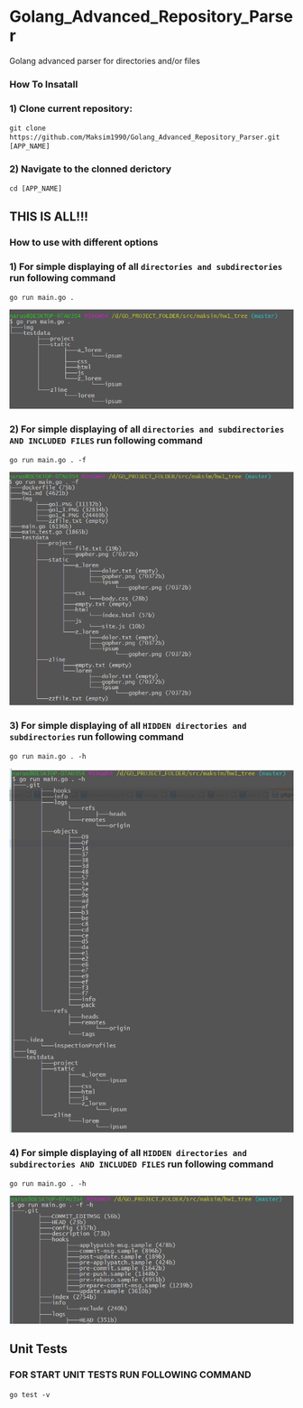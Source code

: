 # Golang_Advanced_Repository_Parser
Golang advanced parser for directories and/or files

### How To Insatall

### 1) Clone current repository:
```
git clone https://github.com/Maksim1990/Golang_Advanced_Repository_Parser.git [APP_NAME]
```
### 2) Navigate to the clonned derictory
```
cd [APP_NAME]
```
## THIS IS ALL!!!

### How to use with different options

### 1) For simple displaying of all `directories and subdirectories` run following command
```
go run main.go .
```
![Mockup for feature A](https://github.com/Maksim1990/Golang_Advanced_Repository_Parser/blob/master/img/go1.PNG?raw=true)

### 2) For simple displaying of all `directories and subdirectories AND INCLUDED FILES` run following command
```
go run main.go . -f
```
![Mockup for feature A](https://github.com/Maksim1990/Golang_Advanced_Repository_Parser/blob/master/img/go1_2.PNG?raw=true)

### 3) For simple displaying of all `HIDDEN directories and subdirectories` run following command
```
go run main.go . -h
```
![Mockup for feature A](https://github.com/Maksim1990/Golang_Advanced_Repository_Parser/blob/master/img/go1_3.PNG?raw=true)

### 4) For simple displaying of all `HIDDEN directories and subdirectories AND INCLUDED FILES` run following command
```
go run main.go . -h
```
![Mockup for feature A](https://github.com/Maksim1990/Golang_Advanced_Repository_Parser/blob/master/img/go1_4.PNG?raw=true)

## Unit Tests

### FOR START UNIT TESTS RUN FOLLOWING COMMAND
```
go test -v
```
